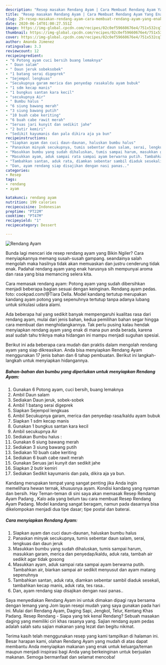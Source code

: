 ```yaml
---
description: "Resep masakan Rendang Ayam | Cara Membuat Rendang Ayam Yang Enak dan Simpel"
title: "Resep masakan Rendang Ayam | Cara Membuat Rendang Ayam Yang Enak dan Simpel"
slug: 29-resep-masakan-rendang-ayam-cara-membuat-rendang-ayam-yang-enak-dan-simpel
date: 2020-06-14T01:00:27.551Z
image: https://img-global.cpcdn.com/recipes/02c0ef59660676e4/751x532cq70/rendang-ayam-foto-resep-utama.jpg
thumbnail: https://img-global.cpcdn.com/recipes/02c0ef59660676e4/751x532cq70/rendang-ayam-foto-resep-utama.jpg
cover: https://img-global.cpcdn.com/recipes/02c0ef59660676e4/751x532cq70/rendang-ayam-foto-resep-utama.jpg
author: Amanda Jimenez
ratingvalue: 3.3
reviewcount: 12
recipeingredient:
- "6 Potong ayam cuci bersih buang lemaknya"
- " Daun salam"
- " Daun jeruk sobeksobek"
- "1 batang serai digeprek"
- "Sejempol lengkuas"
- "Secukupnya garam merica dan penyedap rasakaldu ayam bubuk"
- "1 sdm kecap manis"
- "1 bungkus santan kara kecil"
- "secukupnya Air"
- " Bumbu halus "
- "6 siung bawang merah"
- "3 siung bawang putih"
- "10 buah cabe keriting"
- "6 buah cabe rawit merah"
- "Seruas jari kunyit dan sedikit jahe"
- "2 butir kemiri"
- "Sedikit kayumanis dan pala dikira aja ya bun"
recipeinstructions:
- "Siapkan ayam dan cuci daun-daunan, haluskan bumbu halus"
- "Panaskan minyak secukupnya, tumis sebentar daun salam, serai, lengkuas dan daun jeruk"
- "Masukkan bumbu yang sudah dihaluskan, tumis sampai harum, masukkan garam, merica dan penyedap/kaldu, aduk rata, tambah air sedikit agar tidak gosong"
- "Masukkan ayam, aduk sampai rata sampai ayam berwarna putih. Tambahkan air, biarkan sampai air sedikit menyusut dan ayam matang sepenuhnya"
- "Tambahkan santan, aduk rata, diamkan sebentar sambil diaduk sesekali, tambahkan kecap manis, aduk rata, tes rasa.."
- "Dan, ayam rendang siap disajikan dengan nasi panas.."
categories:
- Resep
tags:
- rendang
- ayam

katakunci: rendang ayam 
nutrition: 199 calories
recipecuisine: Indonesian
preptime: "PT22M"
cooktime: "PT47M"
recipeyield: "1"
recipecategory: Dessert

---
```



![Rendang Ayam](https://img-global.cpcdn.com/recipes/02c0ef59660676e4/751x532cq70/rendang-ayam-foto-resep-utama.jpg)

Bunda lagi mencari ide resep rendang ayam yang Bikin Ngiler? Cara menyiapkannya memang susah-susah gampang. seandainya salah mengolah maka hasilnya tidak akan memuaskan dan justru cenderung tidak enak. Padahal rendang ayam yang enak harusnya sih mempunyai aroma dan rasa yang bisa memancing selera kita.

Cara memasak rendang ayam: Potong ayam yang sudah dibersihkan menjadi beberapa bagian sesuai dengan keinginan. Rendang ayam pedas. foto: cookpad.com/@Tiara Della. Model kandang tertutup merupakan kandang ayam potong yang sepenuhnya tertutup tanpa adanya lubang untuk sirkulasi udara alami.

Ada beberapa hal yang sedikit banyak mempengaruhi kualitas rasa dari rendang ayam, mulai dari jenis bahan, kedua pemilihan bahan segar hingga cara membuat dan menghidangkannya. Tak perlu pusing kalau hendak menyiapkan rendang ayam yang enak di mana pun anda berada, karena asal sudah tahu triknya maka hidangan ini mampu menjadi suguhan spesial.


Berikut ini ada beberapa cara mudah dan praktis dalam mengolah rendang ayam yang siap dikreasikan. Anda bisa menyiapkan Rendang Ayam menggunakan 17 jenis bahan dan 6 tahap pembuatan. Berikut ini langkah-langkah untuk menyiapkan hidangannya.

<!--inarticleads1-->

##### Bahan-bahan dan bumbu yang diperlukan untuk menyiapkan Rendang Ayam:

1. Gunakan 6 Potong ayam, cuci bersih, buang lemaknya
1. Ambil  Daun salam
1. Sediakan  Daun jeruk, sobek-sobek
1. Ambil 1 batang serai digeprek
1. Siapkan Sejempol lengkuas
1. Ambil Secukupnya garam, merica dan penyedap rasa/kaldu ayam bubuk
1. Siapkan 1 sdm kecap manis
1. Gunakan 1 bungkus santan kara kecil
1. Ambil secukupnya Air
1. Sediakan  Bumbu halus :
1. Gunakan 6 siung bawang merah
1. Sediakan 3 siung bawang putih
1. Sediakan 10 buah cabe keriting
1. Sediakan 6 buah cabe rawit merah
1. Gunakan Seruas jari kunyit dan sedikit jahe
1. Siapkan 2 butir kemiri
1. Sediakan Sedikit kayumanis dan pala, dikira aja ya bun.


Kandang merupakan tempat yang sangat penting jika Anda ingin memelihara hewan ternak, khususnya ayam. Kondisi kandang yang nyaman dan bersih. Hay Teman-teman di sini saya akan memasak Resep Rendang Ayam Padang , Kalo ada yang belum tau cara membuat Resep Rendang Ayam Padang. Model kandang sangat beragam, namun pada dasarnya bisa dikelompokan menjadi dua tipe dasar; tipe postal dan baterai. 

<!--inarticleads2-->

##### Cara menyiapkan Rendang Ayam:

1. Siapkan ayam dan cuci daun-daunan, haluskan bumbu halus
1. Panaskan minyak secukupnya, tumis sebentar daun salam, serai, lengkuas dan daun jeruk
1. Masukkan bumbu yang sudah dihaluskan, tumis sampai harum, masukkan garam, merica dan penyedap/kaldu, aduk rata, tambah air sedikit agar tidak gosong
1. Masukkan ayam, aduk sampai rata sampai ayam berwarna putih. Tambahkan air, biarkan sampai air sedikit menyusut dan ayam matang sepenuhnya
1. Tambahkan santan, aduk rata, diamkan sebentar sambil diaduk sesekali, tambahkan kecap manis, aduk rata, tes rasa..
1. Dan, ayam rendang siap disajikan dengan nasi panas..


Saya menyediakan Rendang Ayam ini untuk dimakan dipagi raya bersama dengan lemang yang Jom layan resepi mudah yang saya gunakan pada hari ini. Mulai dari Rendang Ayam, Daging Sapi, Jengkol, Telur, Kentang Khas Padang. Resep Rendang - Siapa yang tek kenal Rendang? Sebuah masakan daging yang memiliki ciri khas rasanya yang. Sajian rendang ayam pedas adalah salah satu sajian makanan yang lezat dan begitu nikmat. 

Terima kasih telah menggunakan resep yang kami tampilkan di halaman ini. Besar harapan kami, olahan Rendang Ayam yang mudah di atas dapat membantu Anda menyiapkan makanan yang enak untuk keluarga/teman maupun menjadi inspirasi bagi Anda yang berkeinginan untuk berjualan makanan. Semoga bermanfaat dan selamat mencoba!
